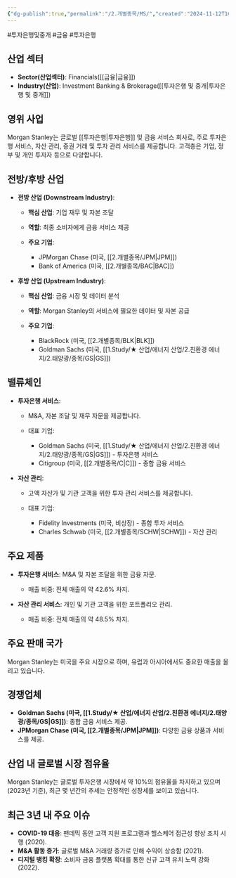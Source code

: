 ```yaml
---
{"dg-publish":true,"permalink":"/2.개별종목/MS/","created":"2024-11-12T10:08:42.717+09:00","updated":"2025-07-29T21:37:04.944+09:00"}
---
```


#투자은행및중개 #금융 #투자은행 
## 산업 섹터

- **Sector(산업섹터)**: Financials([[금융\|금융]])
- **Industry(산업)**: Investment Banking & Brokerage([[투자은행 및 중개\|투자은행 및 중개]])

## 영위 사업

Morgan Stanley는 글로벌 [[투자은행\|투자은행]] 및 금융 서비스 회사로, 주로 투자은행 서비스, 자산 관리, 증권 거래 및 투자 관리 서비스를 제공합니다. 고객층은 기업, 정부 및 개인 투자자 등으로 다양합니다.

## 전방/후방 산업

- **전방 산업 (Downstream Industry)**:
    
    - **핵심 산업**: 기업 재무 및 자본 조달
    - **역할**: 최종 소비자에게 금융 서비스 제공
    - **주요 기업**:
        
        - JPMorgan Chase (미국, [[2.개별종목/JPM\|JPM]])
        - Bank of America (미국, [[2.개별종목/BAC\|BAC]])
        
    
- **후방 산업 (Upstream Industry)**:
    
    - **핵심 산업**: 금융 시장 및 데이터 분석
    - **역할**: Morgan Stanley의 서비스에 필요한 데이터 및 자본 공급
    - **주요 기업**:
        
        - BlackRock (미국, [[2.개별종목/BLK\|BLK]])
        - Goldman Sachs (미국, [[1.Study/★ 산업/에너지 산업/2.친환경 에너지/2.태양광/종목/GS\|GS]])
        
    

## 밸류체인

- **투자은행 서비스**:
    
    - M&A, 자본 조달 및 재무 자문을 제공합니다.
    - 대표 기업:
        
        - Goldman Sachs (미국, [[1.Study/★ 산업/에너지 산업/2.친환경 에너지/2.태양광/종목/GS\|GS]]) - 투자은행 서비스
        - Citigroup (미국, [[2.개별종목/C\|C]]) - 종합 금융 서비스
        
    
- **자산 관리**:
    
    - 고액 자산가 및 기관 고객을 위한 투자 관리 서비스를 제공합니다.
    - 대표 기업:
        
        - Fidelity Investments (미국, 비상장) - 종합 투자 서비스
        - Charles Schwab (미국, [[2.개별종목/SCHW\|SCHW]]) - 자산 관리
        
    

## 주요 제품

- **투자은행 서비스**: M&A 및 자본 조달을 위한 금융 자문.
    
    - 매출 비중: 전체 매출의 약 42.6% 차지.
    
- **자산 관리 서비스**: 개인 및 기관 고객을 위한 포트폴리오 관리.
    
    - 매출 비중: 전체 매출의 약 48.5% 차지.
    

## 주요 판매 국가

Morgan Stanley는 미국을 주요 시장으로 하며, 유럽과 아시아에서도 중요한 매출을 올리고 있습니다.

## 경쟁업체

- **Goldman Sachs (미국, [[1.Study/★ 산업/에너지 산업/2.친환경 에너지/2.태양광/종목/GS\|GS]])**: 종합 금융 서비스 제공.
- **JPMorgan Chase (미국, [[2.개별종목/JPM\|JPM]])**: 다양한 금융 상품과 서비스를 제공.

## 산업 내 글로벌 시장 점유율

Morgan Stanley는 글로벌 투자은행 시장에서 약 10%의 점유율을 차지하고 있으며(2023년 기준), 최근 몇 년간의 추세는 안정적인 성장세를 보이고 있습니다.

## 최근 3년 내 주요 이슈

- **COVID-19 대응**: 팬데믹 동안 고객 지원 프로그램과 헬스케어 접근성 향상 조치 시행 (2020).
- **M&A 활동 증가**: 글로벌 M&A 거래량 증가로 인해 수익이 상승함 (2021).
- **디지털 뱅킹 확장**: 소비자 금융 플랫폼 확대를 통한 신규 고객 유치 노력 강화 (2022).